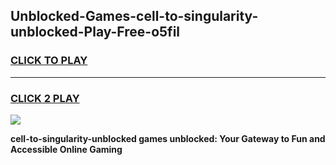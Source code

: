 
## Unblocked-Games-cell-to-singularity-unblocked-Play-Free-o5fil
<h3>
<a href="https://premium76.site?title=cell-to-singularity-unblocked&ref=10A">CLICK TO PLAY</a></h3>
<hr>

<h3>
<a href="https://premium76.site?title=cell-to-singularity-unblocked&ref=10A">CLICK 2 PLAY</a>
  
</h3>

<a href="https://premium76.site?title=cell-to-singularity-unblocked&ref=10A"><img src="https://clearcache.store/games.png"></a>


**cell-to-singularity-unblocked games unblocked: Your Gateway to Fun and Accessible Online Gaming**
